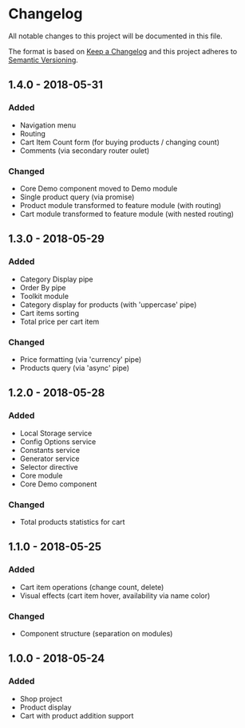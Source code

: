 # Changelog
All notable changes to this project will be documented in this file.

The format is based on [Keep a Changelog](http://keepachangelog.com/en/1.0.0/)
and this project adheres to [Semantic Versioning](http://semver.org/spec/v2.0.0.html).

## 1.4.0 - 2018-05-31
### Added
- Navigation menu
- Routing
- Cart Item Count form (for buying products / changing count)
- Comments (via secondary router oulet)

### Changed
- Core Demo component moved to Demo module
- Single product query (via promise)
- Product module transformed to feature module (with routing)
- Cart module transformed to feature module (with nested routing)

## 1.3.0 - 2018-05-29
### Added
- Category Display pipe
- Order By pipe
- Toolkit module
- Category display for products (with 'uppercase' pipe)
- Cart items sorting
- Total price per cart item

### Changed
- Price formatting (via 'currency' pipe)
- Products query (via 'async' pipe)

## 1.2.0 - 2018-05-28
### Added
- Local Storage service
- Config Options service
- Constants service
- Generator service
- Selector directive
- Core module
- Core Demo component

### Changed
- Total products statistics for cart

## 1.1.0 - 2018-05-25
### Added
- Cart item operations (change count, delete)
- Visual effects (cart item hover, availability via name color)

### Changed
- Component structure (separation on modules)

## 1.0.0 - 2018-05-24
### Added
- Shop project
- Product display
- Cart with product addition support 